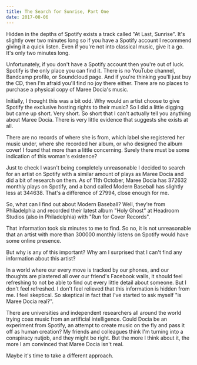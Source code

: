 ```yaml
---
title: The Search for Sunrise, Part One
date: 2017-08-06
---
```


Hidden in the depths of Spotify exists a track called "At Last, Sunrise". It's slightly over two minutes long so if you have a Spotify account I recommend giving it a quick listen. Even if you're not into classical music, give it a go. It's only two minutes long.

Unfortunately, if you don't have a Spotify account then you're out of luck. Spotify is the only place you can find it. There is no YouTube channel, Bandcamp profile, or Soundcloud page. And if you're thinking you'll just buy the CD, then I'm afraid you'll find no joy there either. There are no places to purchase a physical copy of Maree Docia's music.

Initially, I thought this was a bit odd. Why would an artist choose to give Spotify the exclusive hosting rights to their music? So I did a little digging but came up short. Very short. So short that I can't actually tell you anything about Maree Docia. There is very little evidence that suggests she exists at all.

There are no records of where she is from, which label she registered her music under, where she recorded her album, or who designed the album cover! I found that more than a little concerning. Surely there must be some indication of this woman's existence?

Just to check I wasn't being completely unreasonable I decided to search for an artist on Spotify with a similar amount of plays as Maree Docia and did a bit of research on them. As of 11th October, Maree Docia has 372632 monthly plays on Spotify, and a band called Modern Baseball has slightly less at 344638. That's a difference of 27994, close enough for me.

So, what can I find out about Modern Baseball? Well, they're from Philadelphia and recorded their latest album "Holy Ghost" at Headroom Studios (also in Philadelphia) with "Run for Cover Records". 

That information took six minutes to me to find. So no, it is not unreasonable that an artist with more than 300000 monthly listens on Spotify would have some online presence.

But why is any of this important? Why am I surprised that I can't find any information about this artist?

In a world where our every move is tracked by our phones, and our thoughts are plastered all over our friend's Facebook walls, it should feel refreshing to not be able to find out every little detail about someone. But I don't feel refreshed. I don't feel relieved that this information is hidden from me. I feel skeptical. So skeptical in fact that I've started to ask myself "is Maree Docia real?".

There are universities and independent researchers all around the world trying coax music from an artificial intelligence. Could Docia be an experiment from Spotify, an attempt to create music on the fly and pass it off as human creation? My friends and colleagues think I'm turning into a conspiracy nutjob, and they might be right. But the more I think about it, the more I am convinced that Maree Docia isn't real.

Maybe it's time to take a different approach.
